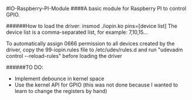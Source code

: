#IO-Raspberry-PI-Module
####A basic module for Raspberry PI to control GPIO.

######How to load the driver:
insmod ./iopin.ko pins=[device list]
   The device list is a comma-separated list, for example: 7,10,15...

To automatically assign 0666 permission to all devices created by the driver, copy the 99-iopin.rules file to /etc/udev/rules.d and run "udevadm control --reload-rules" before loading the driver
   
######TO DO:
* Implement debounce in kernel space
* Use the kernel API for GPIO (this was not done because I wanted to learn to change the registers by hand)

